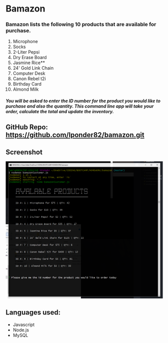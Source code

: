 # Bamazon


### Bamazon lists the following 10 products that are available for purchase.

1. Microphone
2. Socks
3. 2-Liter Pepsi
4. Dry Erase Board
5. Jasmine Rice**
6. 24' Gold Link Chain
7. Computer Desk
8. Canon Rebel t2i
9. Birthday Card
10. Almond Milk

##### You will be asked to enter the ID number for the product you would like to purchase and also the quantity.  This command line app will take your order, calculate the total and update the inventory.

## GitHub Repo: https://github.com/lponder82/bamazon.git

## Screenshot

![Image of Command Line](/capture1.png)



## Languages used:

* Javascript
* Node.js
* MySQL
